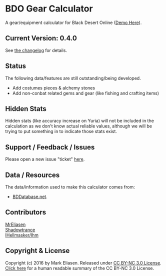 BDO Gear Calculator
========

A gear/equipment calculator for Black Desert Online ([Demo Here](https://shadowtrance.github.io)).


## Current Version: 0.4.0

See [the changelog](https://github.com/Shadowtrance/BDO-Gear-Calculator/blob/master/CHANGELOG.md) for details.


## Status

The following data/features are still outstanding/being developed.

  - Add costumes pieces &amp; alchemy stones
  - Add non-conbat related gems and gear (like fishing and crafting items)


## Hidden Stats

Hidden stats (like accuracy increase on Yuria) will not be included in the calculation as we don't know actual reliable values, although we will be trying to put something in to indicate those stats exist.


## Support / Feedback / Issues

Please open a new issue "ticket" [here](https://github.com/Shadowtrance/BDO-Gear-Calculator/issues).


## Data / Resources

The data/information used to make this calculator comes from:

 * [BDDatabase.net](http://bddatabase.net).

## Contributors

[MrEliasen](https://github.com/MrEliasen)    
[Shadowtrance](https://github.com/Shadowtrance)    
[IHellmasker/Ihm](https://github.com/Ihellmasker)

## Copyright & License

Copyright (c) 2016 by Mark Eliasen.
Released under [CC BY-NC 3.0 License](https://creativecommons.org/licenses/by-nc/3.0/legalcode).   
[Click here](https://creativecommons.org/licenses/by-nc/3.0/) for a human readable summary of the CC BY-NC 3.0 License.
